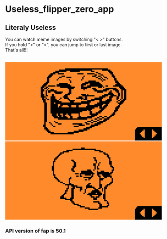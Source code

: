# Useless_flipper_zero_app
## Literaly Useless

You can watch meme images by switching "< >" buttons.
</br>
If you hold "<" or ">", you can jump to first or last image.
</br>
That`s all!!!


</br>
<img styles="float:left;" src="screenshots/Screenshot-1.png"/>
</br>
<img styles="float:right;" src="screenshots/Screenshot-2.png"/>

### API version of fap is 50.1


